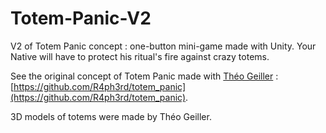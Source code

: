 # Totem-Panic-V2
V2 of Totem Panic concept : one-button mini-game made with Unity.
Your Native will have to protect his ritual's fire against crazy totems.

See the original concept of Totem Panic made with [Théo Geiller](theogeiller.com) : [https://github.com/R4ph3rd/totem_panic](https://github.com/R4ph3rd/totem_panic).

3D models of totems were made by Théo Geiller.

